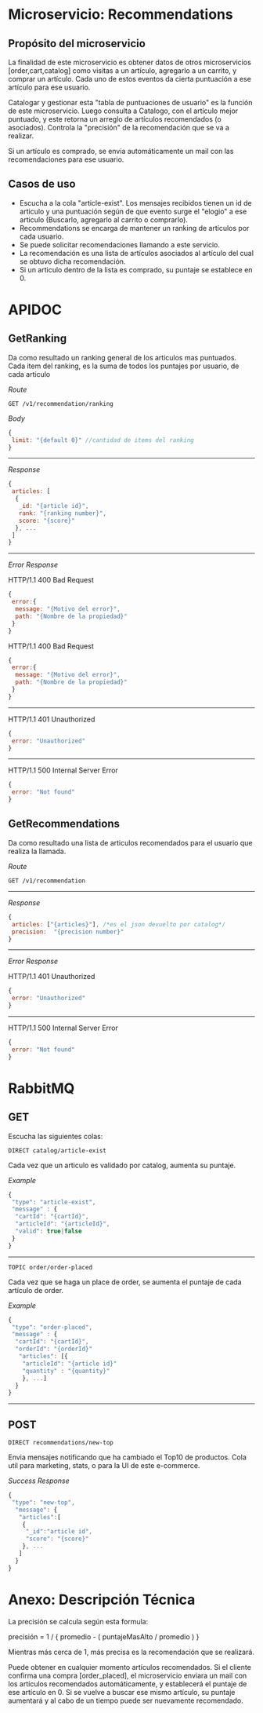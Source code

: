 # Microservicio: Recommendations

## Propósito del microservicio

La finalidad de este microservicio es obtener datos de otros microservicios [order,cart,catalog] como visitas a un artículo, agregarlo a un carrito, y comprar un artículo. Cada uno de estos eventos da cierta puntuación a ese artículo para ese usuario.

Catalogar y gestionar esta "tabla de puntuaciones de usuario" es la función de este microservicio.
Luego consulta a Catalogo, con el artículo mejor puntuado, y este retorna un arreglo de artículos recomendados (o asociados).
Controla la "precisión" de la recomendación que se va a realizar.

Si un artículo es comprado, se envia automáticamente un mail con las recomendaciones para ese usuario.

## Casos de uso
 
+ Escucha a la cola "article-exist". Los mensajes recibidos tienen un id de articulo y una puntuación según de que evento surge el "elogio" a ese articulo (Buscarlo, agregarlo al carrito o comprarlo).
+ Recommendations se encarga de mantener un ranking de artículos por cada usuario.
+ Se puede solicitar recomendaciones llamando a este servicio.
+ La recomendación es una lista de artículos asociados al artículo del cual se obtuvo dicha recomendación.
+ Si un articulo dentro de la lista es comprado, su puntaje se establece en 0.

# APIDOC

## GetRanking

Da como resultado un ranking general de los articulos mas puntuados.
Cada item del ranking, es la suma de todos los puntajes por usuario, de cada articulo

*Route*

	GET /v1/recommendation/ranking

*Body*
```js
{
 limit: "{default 0}" //cantidad de items del ranking
}
```

---
*Response*
```js
{
 articles: [
  {
   _id: "{article id}",
   rank: "{ranking number}",
   score: "{score}"
  }, ...
 ]
}
```
---

*Error Response*

HTTP/1.1 400 Bad Request
```js
{
 error:{
  message: "{Motivo del error}",
  path: "{Nombre de la propiedad}"
 }
}
```


HTTP/1.1 400 Bad Request

```js
{
 error:{
  message: "{Motivo del error}",
  path: "{Nombre de la propiedad}"
 }
}
```
---
HTTP/1.1 401 Unauthorized
```js
{
 error: "Unauthorized"
}
```
---
HTTP/1.1 500 Internal Server Error
```js
{
 error: "Not found"
}
```

## GetRecommendations
Da como resultado una lista de articulos recomendados para el usuario que realiza la llamada.

*Route*

	GET /v1/recommendation
---
*Response*
```js
{
 articles: ["{articles}"], /*es el json devuelto por catalog*/
 precision:  "{precision number}"
}
```
---
*Error Response*

HTTP/1.1 401 Unauthorized
```js
{
 error: "Unauthorized"
}
```
---
HTTP/1.1 500 Internal Server Error
```js
{
 error: "Not found"
}
```

# RabbitMQ

## GET

Escucha las siguientes colas:

	DIRECT catalog/article-exist

Cada vez que un articulo es validado por catalog, aumenta su puntaje.

*Example*
```js
{
 "type": "article-exist",
 "message" : {
  "cartId": "{cartId}",
  "articleId": "{articleId}",
  "valid": true|false
 }
}
```

---
	TOPIC order/order-placed

Cada vez que se haga un place de order, se aumenta el puntaje de cada artículo de order.

*Example*

```js
{
 "type": "order-placed",
 "message" : {
  "cartId": "{cartId}",
  "orderId": "{orderId}"
   "articles": [{
    "articleId": "{article id}"
    "quantity" : "{quantity}"
    }, ...]
  }
}
```
---
## POST

	DIRECT recommendations/new-top

Envia mensajes notificando que ha cambiado el Top10 de productos.
Cola util para marketing, stats, o para la UI de este e-commerce.

*Success Response*

```js
{
 "type": "new-top",
  "message": {
   "articles":[
    {
     "_id":"article id",
     "score": "{score}"
	}, ...
   ]
  }
}
```

# Anexo: Descripción Técnica
La precisión se calcula según esta formula:

precisión = 1 / { promedio - ( puntajeMasAlto / promedio ) }

Mientras más cerca de 1, más precisa es la recomendación que se realizará.

Puede obtener en cualquier momento artículos recomendados. Si el cliente confirma una compra [order_placed], el microservicio enviara un mail con los artículos recomendados automáticamente, y establecerá el puntaje de ese artículo en 0. Si se vuelve a buscar ese mismo artículo, su puntaje aumentará y al cabo de un tiempo puede ser nuevamente recomendado.